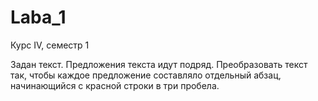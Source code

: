 # Laba_1
Курс IV, семестр 1

Задан текст. Предложения текста идут подряд. Преобразовать текст так,
чтобы каждое предложение составляло отдельный абзац, начинающийся с
красной строки в три пробела.
